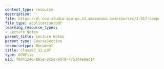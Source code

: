 ```yaml
---
content_type: resource
description: ''
file: https://ol-ocw-studio-app-qa.s3.amazonaws.com/courses/1-017-computing-and-data-analysis-for-environmental-applications-fall-2003/f9d41246885e9c5e9d784753d4e9ac14_class03_11.pdf
file_type: application/pdf
learning_resource_types:
- Lecture Notes
parent_title: Lecture Notes
parent_type: CourseSection
resourcetype: Document
title: class03_11.pdf
type: OCWFile
uid: f9d41246-885e-9c5e-9d78-4753d4e9ac14
---
```

